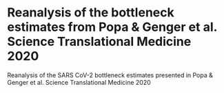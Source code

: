 # Reanalysis of the bottleneck estimates from Popa & Genger et al. Science Translational Medicine 2020
Reanalysis of the SARS CoV-2 bottleneck estimates presented in Popa &amp; Genger et al. Science Translational Medicine 2020
